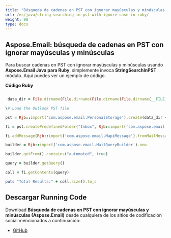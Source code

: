 ```yaml
---
title: "Búsqueda de cadenas en PST con ignorar mayúsculas y minúsculas en Ruby"
url: /es/java/string-searching-in-pst-with-ignore-case-in-ruby/
weight: 90
type: docs
---
```


## **Aspose.Email: búsqueda de cadenas en PST con ignorar mayúsculas y minúsculas**
Para buscar cadenas en PST con ignorar mayúsculas y minúsculas usando **Aspose.Email Java para Ruby**, simplemente invoca **StringSearchInPST** módulo. Aquí puedes ver un ejemplo de código.

**Código Ruby**

```ruby

 data_dir = File.dirname(File.dirname(File.dirname(File.dirname(__FILE__)))) + '/data/'

\# Load the Outlook PST file

pst = Rjb::import('com.aspose.email.PersonalStorage').create(data_dir + "search.pst", Rjb::import('com.aspose.email.FileFormatVersion').Unicode)

fi = pst.createPredefinedFolder("Inbox", Rjb::import('com.aspose.email.StandardIpmFolder').Inbox)

fi.addMessage(Rjb::import('com.aspose.email.MapiMessage').fromMailMessage(Rjb::import('com.aspose.email.MailMessage').load(data_dir + "search.pst")))

builder = Rjb::import('com.aspose.email.MailQueryBuilder').new

builder.getFrom().contains("automated", true)

query = builder.getQuery()

coll = fi.getContents(query)

puts "Total Results:" + coll.size().to_s

```
## **Descargar Running Code**
Download **Búsqueda de cadenas en PST con ignorar mayúsculas y minúsculas (Aspose.Email)** desde cualquiera de los sitios de codificación social mencionados a continuación:

- [GitHub](https://github.com/aspose-email/Aspose.Email-for-Java/blob/master/Plugins/Aspose_Email_Java_for_Ruby/lib/asposeemailjava/Outlook/stringsearchinpst.rb)
